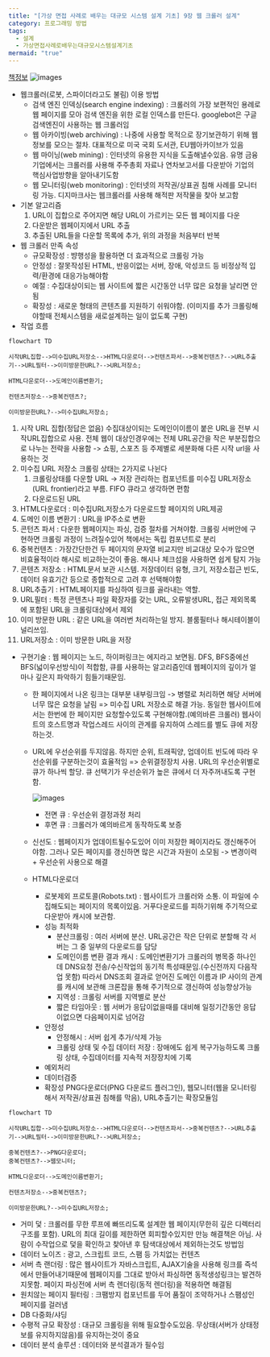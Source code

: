 ```yaml
---
title: "[가상 면접 사례로 배우는 대규모 시스템 설계 기초] 9장 웹 크롤러 설계"
category: 프로그래밍 방법
tags:
  - 설계
  - 가상면접사례로배우는대규모시스템설계기초
mermaid: "true"
---
```


[책정보](https://m.yes24.com/Goods/Detail/102819435)
![images](/assets/images/대규모/IMG-20240910172136.png)
- 웹크롤러(로봇, 스파이더라고도 불림) 이용 방법
	- 검색 엔진 인덱싱(search engine indexing) : 크롤러의 가장 보편적인 용례로 웹 페이지를 모아 검색 엔진을 위한 로컬 인덱스를 만든다. googlebot은 구글검색엔진이 사용하는 웹 크롤러임
	- 웹 아카이빙(web archiving) : 나중에 사용할 목적으로 장기보관하기 위해 웹 정보를 모으는 절차. 대표적으로 미국 국회 도서관, EU웹아카이브가 있음
	- 웹 마이닝(web mining) : 인터넷의 유용한 지식을 도출해낼수있음. 유명 금융기업에서는 크롤러를 사용해 주주총회 자료나 연차보고서를 다운받아 기업의 핵심사업방향을 알아내기도함 
	- 웹 모니터링(web monitoring) : 인터넷의 저작권/상표권 침해 사례를 모니터링 가능. 디지마크사는 웹크롤러를 사용해 해적판 저작물을 찾아 보고함
- 기본 알고리즘
	1. URL이 집합으로 주어지면 해당 URL이 가르키는 모든 웹 페이지를 다운
	2. 다운받은 웹페이지에서 URL 추출
	3. 추출된 URL들을 다운할 목록에 추가, 위의 과정을 처음부터 반복
- 웹 크롤러 만족 속성
	- 규모확장성 : 뱡행성을 활용하면 더 효과적으로 크롤링 가능
	- 안정성 : 잘못작성된 HTML, 반응이없는 서버, 장애, 악성코드 등 비정상적 입력/환경에 대응가능해야함
	- 예절 : 수집대상이되는 웹 사이트에 짧은 시간동안 너무 많은 요청을 날리면 안됨
	- 확장성 : 새로운 형태의 콘텐츠를 지원하기 쉬워야함. (이미지를 추가 크롤링해야할때 전체시스템을 새로설계하는 일이 없도록 구현)
- 작업 흐름

```mermaid
flowchart TD

시작URL집합-->미수집URL저장소-->HTML다운로더-->컨텐츠파서-->중복컨텐츠?-->URL추출기-->URL필터-->이미방문한URL?-->URL저장소;

HTML다운로더-->도메인이름변환기;

컨텐츠저장소-->중복컨텐츠?;

이미방문한URL?-->미수집URL저장소;
```
1. 시작 URL 집합(정답은 없음)
	수집대상이되는 도메인이이름이 붙은 URL을 전부 시작URL집합으로 사용. 전체 웹이 대상인경우에는 전체 URL공간을 작은 부분집합으로 나누는 전략을 사용함
		-> 쇼핑, 스포츠 등 주제별로 세분화해 다른 시작 url을 사용하는 것
2. 미수집 URL 저장소
	크롤링 상태는 2가지로 나뉜다
	1. 크롤링상태를 다운할 URL -> 저장 관리하는 컴포넌트를 미수집 URL저장소(URL frontier)라고 부름. FIFO 큐라고 생각하면 편함
	2. 다운로드된 URL
3. HTML다운로더 : 미수집URL저장소가 다운로드할 페이지의 URL제공
4. 도메인 이름 변환기 : URL을 IP주소로 변환
5. 콘턴츠 파서 : 다운한 웹페이지는 파싱, 검증 절차를 거쳐야함. 크롤링 서버안에 구현하면 크롤링 과정이 느려질수있어 책에서는 독립 컴포넌트로 분리
6. 중복컨텐츠 : 가장간단한건 두 페이지의 문자열 비교지만 비교대상 모수가 많으면 비효율적이라 해시로 비교하는것이 좋음. 해시나 체크섬을 사용하면 쉽게 탐지 가능
7. 콘텐츠 저장소 : HTML문서 보관 시스템. 저장데이터 유형, 크기, 저장소접근 빈도, 데이터 유효기간 등으로 종합적으로 고려 후 선택해야함
8. URL추출기 : HTML페이지를 파싱하여 링크를 골라내는 역할. 
9. URL필터 : 특정 콘텐츠나 파일 확장자를 갖는 URL, 오류발생URL, 접근 제외목록에 포함된 URL을 크롤링대상에서 제외
10. 이미 방문한 URL : 같은 URL을 여러번 처리하는일 방지. 블룸필터나 해시테이블이 널리쓰임.
11. URL저장소 : 이미 방문한 URL을 저장
	
- 구현기술 : 웹 페이지는 노드, 하이퍼링크는 에지라고 보면됨. DFS, BFS중에선 BFS(넓이우선방식)이 적합함, 큐를 사용하는 알고리즘인데 웹페이지의 깊이가 얼마나 깊은지 파악하기 힘들기때문임.
	- 한 페이지에서 나온 링크는 대부분 내부링크임 -> 병렬로 처리하면 해당 서버에 너무 많은 요청을 날림
		=> 미수집 URL 저장소로 해결 가능. 동일한 웹사이트에서는 한번에 한 페이지만 요청할수있도록 구현해야함.(예의바른 크롤러)
		웹사이트의 호스트명과 작업스레드 사이의 관계를 유지하여 스레드를 별도 큐에 저장하는것.
	- URL에 우선순위를 두지않음. 하지만 순위, 트래픽양, 업데이트 빈도에 따라 우선순위를 구분하는것이 효율적임
	  => 순위결정장치 사용. URL의 우선순위별로 큐가 하나씩 할당. 큐 선택기가 우선순위가 높은 큐에서 더 자주꺼내도록 구현함.
	  
		![images](/assets/images/대규모/2024-03-24.13.51.36.png)
		- 전면 큐 : 우선순위 결정과정 처리
		- 후면 큐 : 크롤러가 예의바르게 동작하도록 보증
	- 신선도 : 웹페이지가 업데이트될수도있어 이미 저장한 페이지라도 갱신해주어야함. 그러나 모든 페이지를 갱신하면 많은 시간과 자원이 소모됨
	  -> 변경이력 + 우선순위 사용으로 해결
  - HTML다운로더
	  - 로봇제외 프로토콜(Robots.txt) : 웹사이트가 크롤러와 소통. 이 파일에 수집해도되는 페이지의 목록이있음. 거푸다운로드를 피하기위해 주기적으로 다운받아 캐시에 보관함. 
	  - 성능 최적화
		  - 분산크롤링 : 여러 서버에 분산. URL공간은 작은 단위로 분할해 각 서버는 그 중 일부의 다운로드를 담당
		  - 도메인이름 변환 결과 캐시 : 도메인변환기가 크롤러의 병목중 하나인데 DNS요청 전송/수신작업의 동기적 특성때문임.(수신전까지 다음작업 못함) 따라서 DNS조회 결과로 얻어진 도메인 이름과 IP 사이의 관계를 캐시에 보관해  크론잡을 통해 주기적으로 갱신하여 성능향상가능
		  - 지역성 : 크롤링 서버를 지역별로 분산
		  - 짧은 타임아웃 : 웹 서버가 응답이없을때를 대비해 일정기간동안 응답이없으면 다음페이지로 넘어감
	  - 안정성 
		  - 안정해시 : 서버 쉽게 추가/삭제 가능
		  - 크롤링 상태 및 수집 데이터 저장 : 장애에도 쉽게 복구가능하도록 크롤링 상태, 수집데이터를 지속적 저장장치에 기록
	  - 예외처리
	  - 데이터검증
	  - 확장성
		  PNG다운로더(PNG 다운로드 플러그인), 웹모니터(웹을 모니터링해서 저작권/상표권 침해를 막음), URL추출기는 확장모듈임
		  
```mermaid
flowchart TD

시작URL집합-->미수집URL저장소-->HTML다운로더-->컨텐츠파서-->중복컨텐츠?-->URL추출기-->URL필터-->이미방문한URL?-->URL저장소;

중복컨텐츠?-->PNG다운로더;
중복컨텐츠?-->웹모니터;

HTML다운로더-->도메인이름변환기;

컨텐츠저장소-->중복컨텐츠?;

이미방문한URL?-->미수집URL저장소;
```
- 거미 덫 : 크롤러를 무한 루프에 빠뜨리도록 설계한 웹 페이지(무한히 깊은 디렉터리구조를 포함). URL의 최대 길이를 제한하면 회피할수있지만 만능 해결책은 아님. 사람이 수작업으로 덫을 확인하고 찾아낸 후 탐색대상에서 제외하는것도 방법임
- 데이터 노이즈 : 광고, 스크립트 코드, 스팸 등 가치없는 컨텐츠
- 서버 측 랜더링 : 많은 웹사이트가 자바스크립트, AJAX기술을 사용해 링크를 즉석에서 만들어내기때문에 웹페이지를 그대로 받아서 파싱하면 동적생성링크는 발견하지못함. 페이지 파싱전에 서버 측 렌더링(동적 렌더링)을 적용하면 해결됨
- 원치않는 페이지 필터링 : 크팸방지 컴포넌트를 두어 품질이 조약하거나 스팸성인 페이지를 걸러냄
- DB 다중화/샤딩
- 수평적 규모 확장성 : 대규모 크롤링을 위해 필요할수도있음. 무상태(서버가 상태정보를 유지하지않음)를 유지하는것이 중요
- 데이터 분석 솔루션 : 데이터와 분석결과가 필수임